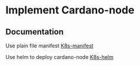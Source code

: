 # Implement Cardano-node


## Documentation

Use plain file manifest [K8s-manifest](01_K8s/README.md)

Use helm to deploy cardano-node [K8s-helm](02_Helm-charts/README.md)

